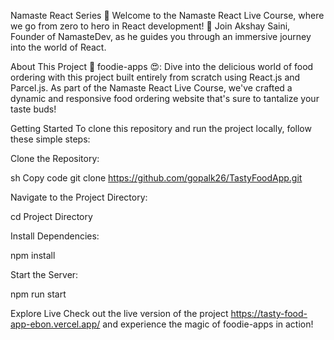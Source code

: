 Namaste React Series 🚀
Welcome to the Namaste React Live Course, where we go from zero to hero in React development! 🚀 Join Akshay Saini, Founder of NamasteDev, as he guides you through an immersive journey into the world of React.

About This Project
🍔 foodie-apps 😍: Dive into the delicious world of food ordering with this project built entirely from scratch using React.js and Parcel.js. As part of the Namaste React Live Course, we've crafted a dynamic and responsive food ordering website that's sure to tantalize your taste buds!

Getting Started
To clone this repository and run the project locally, follow these simple steps:

Clone the Repository:

sh
Copy code
git clone https://github.com/gopalk26/TastyFoodApp.git



Navigate to the Project Directory:

cd  Project Directory

Install Dependencies:

npm install

Start the Server:

npm run start


Explore Live
Check out the live version of the project https://tasty-food-app-ebon.vercel.app/ and experience the magic of foodie-apps in action!

